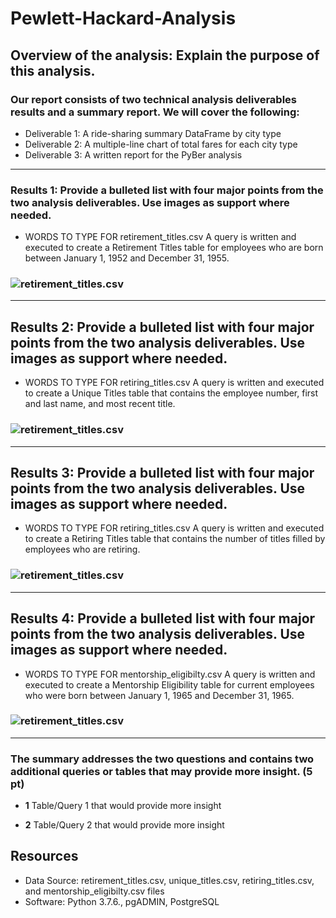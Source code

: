 # Pewlett-Hackard-Analysis

## Overview of the analysis: Explain the purpose of this analysis.

### Our report consists of two technical analysis deliverables results and a summary report. We will cover the following:

  - Deliverable 1: A ride-sharing summary DataFrame by city type
  - Deliverable 2: A multiple-line chart of total fares for each city type
  - Deliverable 3: A written report for the PyBer analysis
---
### Results 1: Provide a bulleted list with four major points from the two analysis deliverables. Use images as support where needed.
 -  WORDS TO TYPE FOR retirement_titles.csv A query is written and executed to create a Retirement Titles table for employees who are born between January 1, 1952 and December 31, 1955. 
### ![retirement_titles.csv](retirement_titles.csv.png)
---

## Results 2: Provide a bulleted list with four major points from the two analysis deliverables. Use images as support where needed.
 -  WORDS TO TYPE FOR retiring_titles.csv A query is written and executed to create a Unique Titles table that contains the employee number, first and last name, and most recent title.
### ![retirement_titles.csv](retiring_titles.csv.png)
---

## Results 3: Provide a bulleted list with four major points from the two analysis deliverables. Use images as support where needed.
 -  WORDS TO TYPE FOR retiring_titles.csv A query is written and executed to create a Retiring Titles table that contains the number of titles filled by employees who are retiring.
### ![retirement_titles.csv](retiring_titles.csv.png)
---

## Results 4: Provide a bulleted list with four major points from the two analysis deliverables. Use images as support where needed. 
 -  WORDS TO TYPE FOR mentorship_eligibilty.csv A query is written and executed to create a Mentorship Eligibility table for current employees who were born between January 1, 1965 and December 31, 1965.
### ![retirement_titles.csv](mentorship_eligibilty.csv.png)
---

### The summary addresses the two questions and contains two additional queries or tables that may provide more insight. (5 pt)
- **1** Table/Query 1 that would provide more insight

- **2** Table/Query 2 that would provide more insight



## Resources
- Data Source: retirement_titles.csv, unique_titles.csv, retiring_titles.csv, and mentorship_eligibilty.csv files
- Software: Python 3.7.6., pgADMIN, PostgreSQL
